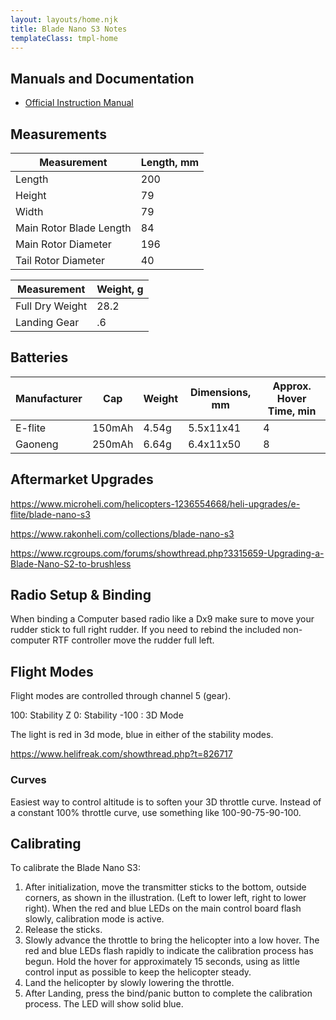 ```yaml
---
layout: layouts/home.njk
title: Blade Nano S3 Notes
templateClass: tmpl-home
---
```


## Manuals and Documentation

- [Official Instruction Manual](https://www.bladehelis.com/on/demandware.static/-/Sites-horizon-master/default/dw5288b5b7/Manuals/BLH01300-Manual-EN.pdf)

## Measurements

|Measurement|Length, mm|
|----|-----|
|Length| 200|
|Height| 79|
|Width| 79|
|Main Rotor Blade Length| 84
|Main Rotor Diameter| 196
|Tail Rotor Diameter| 40

|Measurement|Weight, g|
|----|-----|
|Full Dry Weight| 28.2 |
|Landing Gear| .6 |

## Batteries

|Manufacturer|Cap|Weight|Dimensions, mm|Approx. Hover Time, min|
|----|-----|----|-----|-----|
|E-flite|150mAh|4.54g|5.5x11x41|4|
|Gaoneng|250mAh|6.64g|6.4x11x50|8|

## Aftermarket Upgrades

https://www.microheli.com/helicopters-1236554668/heli-upgrades/e-flite/blade-nano-s3

https://www.rakonheli.com/collections/blade-nano-s3

https://www.rcgroups.com/forums/showthread.php?3315659-Upgrading-a-Blade-Nano-S2-to-brushless

## Radio Setup & Binding

When binding a Computer based radio like a Dx9 make sure to move your rudder stick to full right rudder. If you need to rebind the included non-computer RTF controller move the rudder full left.

## Flight Modes

Flight modes are controlled through channel 5 (gear). 

100: Stability Z
0: Stability 
-100 : 3D Mode

The light is red in 3d mode, blue in either of the stability modes.

https://www.helifreak.com/showthread.php?t=826717

### Curves

Easiest way to control altitude is to soften your 3D throttle curve. Instead of a constant 100% throttle curve, use something like 100-90-75-90-100.



## Calibrating

To calibrate the Blade Nano S3:

1. After initialization, move the transmitter sticks to the bottom, outside corners, as shown in the illustration. (Left to lower left, right to lower right).
When the red and blue LEDs on the main control board flash slowly, calibration mode is active.
2. Release the sticks.
3. Slowly advance the throttle to bring the helicopter into a low hover. The red and blue LEDs flash rapidly to indicate the calibration process has begun. 
Hold the hover for approximately 15 seconds, using as little control input as possible to keep the helicopter steady.
4. Land the helicopter by slowly lowering the throttle.
5. After Landing, press the bind/panic button to complete the calibration process. The LED will show solid blue.

